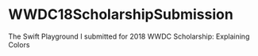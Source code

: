 # WWDC18ScholarshipSubmission
The Swift Playground I submitted for 2018 WWDC Scholarship: Explaining Colors
